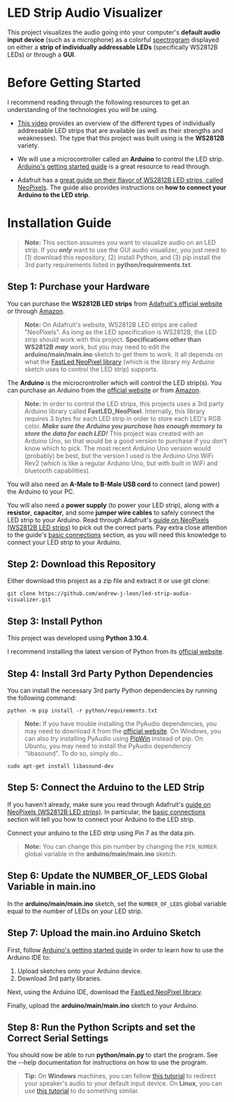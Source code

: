 # LED Strip Audio Visualizer

This project visualizes the audio going into your computer's **default audio input device** (such as a microphone) as a colorful [spectrogram](https://en.wikipedia.org/wiki/Spectrogram) displayed on either a **strip of individually addressable LEDs** (specifically WS2812B LEDs) or through a **GUI**.

# Before Getting Started

I recommend reading through the following resources to get an understanding of the technologies you will be using.

- [This video](https://www.youtube.com/watch?v=QnvircC22hU&ab_channel=TheHookUp) provides an overview of the different types of individually addressable LED strips that are available (as well as their strengths and weaknesses). The type that this project was built using is the **WS2812B** variety.

- We will use a microcontroller called an **Arduino** to control the LED strip. [Arduino's getting started guide](https://www.arduino.cc/en/Guide) is a great resource to read through.

- Adafruit has a [great guide on their flavor of WS2812B LED strips, called NeoPixels](https://learn.adafruit.com/adafruit-neopixel-uberguide/the-magic-of-neopixels). The guide also provides instructions on **how to connect your Arduino to the LED strip**.

# Installation Guide

> **Note:** This section assumes you want to visualize audio on an LED strip. If you ***only*** want to use the GUI audio visualizer, you just need to (1) download this repository, (2) install Python, and (3) pip install the 3rd party requirements listed in **python/requirements.txt**.

## Step 1: Purchase your Hardware

You can purchase the **WS2812B LED strips** from [Adafruit's official website](https://www.adafruit.com/) or through [Amazon](https://www.amazon.com/s?k=WS2812B+LED+strip&crid=2KST0AJ2HLCX0&sprefix=ws2812b+led+strip%2Caps%2C161&ref=nb_sb_noss_1).

> **Note:** On Adafruit's website, WS2812B LED strips are called "NeoPixels". As long as the LED specification is WS2812B, the LED strip should work with this project. **Specifications other than WS2812B** ***may*** work, but you may need to edit the **arduino/main/main.ino** sketch to get them to work. It all depends on what the [FastLed NeoPixel library](https://github.com/dmadison/FastLED_NeoPixel) (which is the library my Arduino sketch uses to control the LED strip) supports.

The **Arduino** is the microcrontroller which will control the LED strip(s). You can purchase an Arduino from the [official website](https://www.arduino.cc/) or from [Amazon](https://www.amazon.com/arduino/s?k=arduino).

> **Note:** In order to control the LED strips, this projects uses a 3rd party Arduino library called **FastLED_NeoPixel**. Internally, this library requires 3 bytes for each LED strip in order to store each LED's RGB color. ***Make sure the Arduino you purchase has enough memory to store the data for each LED!*** This project was created with an Arduino Uno, so that would be a good version to purchase if you don't know which to pick. The most recent Arduino Uno version would (probably) be best, but the version I used is the Arduino Uno WiFi Rev2 (which is like a regular Arduino Uno, but with built in WiFi and bluetooth capabilities).

You will also need an **A-Male to B-Male USB cord** to connect (and power) the Arduino to your PC.

You will also need a **power supply** (to power your LED strip), along with a **resistor**, **capacitor**, and some **jumper wire cables** to safely connect the LED strip to your Arduino. Read through Adafruit's [guide on NeoPixels (WS2812B LED strips)](https://learn.adafruit.com/adafruit-neopixel-uberguide/the-magic-of-neopixels) to pick out the correct parts. Pay extra close attention to the guide's [basic connections](https://learn.adafruit.com/adafruit-neopixel-uberguide/basic-connections) section, as you will need this knowledge to connect your LED strip to your Arduino.

## Step 2: Download this Repository

Either download this project as a zip file and extract it or use git clone:

    git clone https://github.com/andrew-j-leon/led-strip-audio-visualizer.git

## Step 3: Install Python

This project was developed using **Python 3.10.4**.

I recommend installing the latest version of Python from its [official website](https://www.python.org/downloads/).

## Step 4: Install 3rd Party Python Dependencies

You can install the necessary 3rd party Python dependencies by running the following command:

    python -m pip install -r python/requirements.txt

> **Note:** If you have trouble installing the PyAudio dependencies, you may need to download it from the [official website](https://people.csail.mit.edu/hubert/pyaudio/). On Windows, you can also try installing PyAudio using [PipWin](https://pypi.org/project/pipwin/) instead of pip. On Ubuntu, you may need to install the PyAudio dependenciy "libasound". To do so, simply do...

    sudo apt-get install libasound-dev

## Step 5: Connect the Arduino to the LED Strip

If you haven't already, make sure you read through Adafruit's [guide on NeoPixels (WS2812B LED strips)](https://learn.adafruit.com/adafruit-neopixel-uberguide/the-magic-of-neopixels). In particular, the [basic connections](https://learn.adafruit.com/adafruit-neopixel-uberguide/basic-connections) section will tell you how to connect your Arduino to the LED strip.

Connect your arduino to the LED strip using Pin 7 as the data pin.

> **Note:** You can change this pin number by changing the `PIN_NUMBER` global variable in the **arduino/main/main.ino** sketch.

## Step 6: Update the NUMBER_OF_LEDS Global Variable in main.ino

In the **arduino/main/main.ino** sketch, set the `NUMBER_OF_LEDS` global variable equal to the number of LEDs on your LED strip.

## Step 7: Upload the main.ino Arduino Sketch

First, follow [Arduino's getting started guide](https://www.arduino.cc/en/Guide) in order to learn how to use the Arduino IDE to:

1. Upload sketches onto your Arduino device.
2. Download 3rd party libraries.

Next, using the Arduino IDE, download the [FastLed NeoPixel library](https://github.com/dmadison/FastLED_NeoPixel).

Finally, upload the **arduino/main/main.ino** sketch to your Arduino.

## Step 8: Run the Python Scripts and set the Correct Serial Settings

You should now be able to run **python/main.py** to start the program. See the --help documentation for instructions on how to use the program.

> **Tip:** On **Windows** machines, you can follow [this tutorial](https://www.howtogeek.com/364369/how-to-record-your-pcs-audio-with-vb-cable/) to redirect your speaker's audio to your default input device. On **Linux**, you can use [this tutorial](https://www.kirsle.net/redirect-audio-out-to-mic-in-linux) to do something similar.
